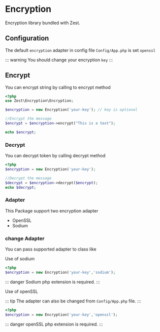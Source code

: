 # Encryption
Encryption library bundled with Zest.

## Configuration

The default `encryption` adapter in config file `Config/App.php` is set `openssl`

::: warning
You should change your encryption `key`
:::

## Encrypt
You can encrypt string by calling to encrypt method

```php 
<?php 
use Zest\Encryption\Encryption;

$encryption = new Encryption('your-key'); // key is optional

//Encrypt the message
$encrypt = $encryption->encrypt("This is a text");

echo $encrypt;
```

### Decrypt
You can decrypt token by calling decrypt method 

```php 
<?php 
$encryption = new Encryption('your-key');

//Decrypt the message
$decrypt = $encryption->decrypt($encrypt);	
echo $decrypt;
```

### Adapter
This Package support two encryption adapter
- OpenSSL
- Sodium


### change Adapter
You can pass supported adapter to class like

Use of sodium
```php 
<?php 
$encryption = new Encryption('your-key','sodium');
```

::: danger
Sodium php extension is required.
:::

Use of openSSL

::: tip
The adapter can also be changed from `Config/App.php` file.
:::

```php 
<?php 
$encryption = new Encryption('your-key','openssl');
```

::: danger
openSSL php extension is required.
:::
